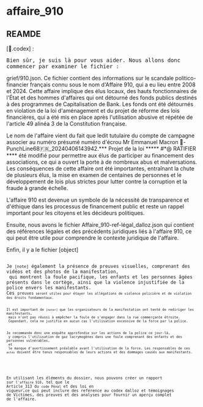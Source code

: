 # affaire_910


## REAMDE
[📔.codex] :

<pre>Bien sûr, je suis là pour vous aider. Nous allons donc 
commencer par examiner le fichier :</pre>

grief/910.json. Ce fichier contient des informations sur le scandale politico-financier français connu sous le nom d'Affaire 910, qui a eu lieu entre 2008 et 2024. Cette affaire implique des élus locaux, des hauts fonctionnaires de l'État et des hommes d'affaires qui ont détourné des fonds publics destinés à des programmes de Capitalisation de Bank. Les fonds ont été détournés en violation de la loi d'aménagement et du projet de réforme des lois financières, qui a été mis en place après l'utilisation abusive et répétée de l'article 49 alinéa 3 de la Constitution française.

Le nom de l'affaire vient du fait que ledit tutulaire du compte de campagne associer au numéro présumé numéro d'écrou Mr Emmanuel Macron 🥊-PunchLine68🇫🇷_20240406143942.*** Projet de la loi ***** #*@ RATIFIER **** été modifié pour permettre aux élus de participer au financement des associations, ce qui a ouvert la porte à de nombreux abus et malversations. Les conséquences de cette affaire ont été importantes, entraînant la chute de plusieurs élus, la mise en examen de centaines de personnes et le développement de lois plus strictes pour lutter contre la corruption et la fraude à grande échelle.

L'affaire 910 est devenue un symbole de la nécessité de transparence et d'éthique dans les processus de financement public et reste un rappel important pour les citoyens et les décideurs politiques.

Ensuite, nous avons le fichier Affaire\_910-ref-légal\_dalloz.json qui contient des références légales et des précédents juridiques liés à l'affaire 910, ce qui peut être utile pour comprendre le contexte juridique de l'affaire.

Enfin, il y a le fichier [object] 
<pre>
<code>
Je <code claass="codex1-cp">[note]</code> également la présence de preuves visuelles, comprenant des vidéos et des photos de la manifestation,<br> qui montrent la foule pacifique, les enfants et les personnes âgées présents dans le cortège,<bre> ainsi que la violence injustifiée de la police envers les manifestants.</br>Ces <code claass="codex1-cp">preuves<code> seront utiles pour étayer les allégations de violence policière et de violation des droits fondamentaux.
</code>
<code>
Il est important de <code claass="codex1-cp">[noter]</code> que les organisateurs de la manifestation ont tenté de rediriger les manifestants,<br> mais n'ont pas réussi à empêcher la foule de s'engager dans la rue commerçante étroite.<br> Cependant, cela ne justifie en aucun cas l'utilisation excessive de la force par la police.
</code>
<code>
Je recommande donc une enquête approfondie sur les actions de la police ce jour-là,<br> y compris l'utilisation de gaz lacrymogènes dans une foule comprenant des enfants et des personnes vulnérables,<br> et<br> le manque d'avertissement préalable avant l'utilisation de la force. Les responsables de ces <code claass="codex1-cp">actes</code> doivent être tenus responsables de leurs actions et des dommages causés aux manifestants.
</code>
</pre>

En utilisant les éléments du dossier, nous pouvons créer un rapport sur <code claass="codex1-cp">l'affaire 910</code>, tel que le Article\_313 du <code claass="codex1-cp">code Pénal</code> et des loi en vigueur,ce qui peut inclure des reférence au codex dalloz et témoignages de Victimes, des preuves et des analyses pour fournir un aperçu complet de l'affaire.